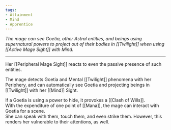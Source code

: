```yaml
---
tags:
- Attainment
- Mind
- Apprentice
---
```


_The mage can see Goetia, other Astral entities, and beings using supernatural powers to project out of their bodies in [[Twilight]] when using [[Active Mage Sight]] with Mind._

---

Her [[Peripheral Mage Sight]] reacts to even the passive presence of such entities.

The mage detects Goetia and Mental [[Twilight]] phenomena with her Periphery, and can automatically see Goetia and projecting beings in [[Twilight]] with her [[Mind]] Sight.

If a Goetia is using a power to hide, it provokes a [[Clash of Wills]].\
With the expenditure of one point of [[Mana]], the mage can interact with Goetia for a scene.\
She can speak with them, touch them, and even strike them. However, this renders her vulnerable to their attentions, as well.